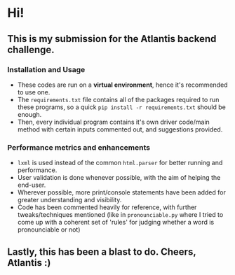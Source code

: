 # Hi!

## This is my submission for the Atlantis backend challenge.

### Installation and Usage

- These codes are run on a **virtual environment**, hence it's recommended to use one.
- The `requirements.txt` file contains all of the packages required to run these programs, so a quick `pip install -r requirements.txt` should be
enough.
- Then, every individual program contains it's own driver code/main method with certain inputs commented out, and suggestions provided.

### Performance metrics and enhancements

- `lxml` is used instead of the common `html.parser` for better running and performance.
- User validation is done whenever possible, with the aim of helping the end-user.
- Wherever possible, more print/console statements have been added for greater understanding and visibility.
- Code has been commented heavily for reference, with further tweaks/techniques mentioned (like in `pronounciable.py` where I tried to come up
with a coherent set of 'rules' for judging whether a word is pronounciable or not)


## Lastly, this has been a blast to do. Cheers, Atlantis :)